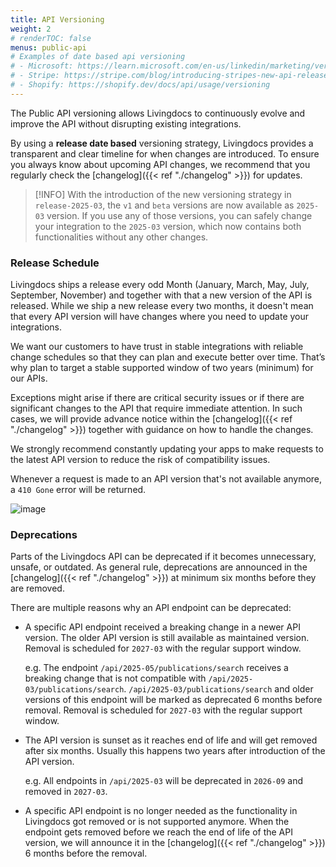 ```yaml
---
title: API Versioning
weight: 2
# renderTOC: false
menus: public-api
# Examples of date based api versioning
# - Microsoft: https://learn.microsoft.com/en-us/linkedin/marketing/versioning?view=li-lms-2025-01
# - Stripe: https://stripe.com/blog/introducing-stripes-new-api-release-process
# - Shopify: https://shopify.dev/docs/api/usage/versioning
---
```


The Public API versioning allows Livingdocs to continuously evolve and improve the API without disrupting existing integrations.

By using a **release date based** versioning strategy, Livingdocs provides a transparent and clear timeline for when changes are introduced. To ensure you always know about upcoming API changes, we recommend that you regularly check the [changelog]({{< ref "./changelog" >}}) for updates.

> [!INFO]
> With the introduction of the new versioning strategy in `release-2025-03`, the `v1` and `beta` versions are now available as `2025-03` version. If you use any of those versions, you can safely change your integration to the `2025-03` version, which now contains both functionalities without any other changes.

### Release Schedule

Livingdocs ships a release every odd Month (January, March, May, July, September, November) and together with that a new version of the API is released. While we ship a new release every two months, it doesn't mean that every API version will have changes where you need to update your integrations.

We want our customers to have trust in stable integrations with reliable change schedules so that they can plan and execute better over time. That’s why plan to target a stable supported window of two years (minimum) for our APIs.

Exceptions might arise if there are critical security issues or if there are significant changes to the API that require immediate attention. In such cases, we will provide advance notice within the [changelog]({{< ref "./changelog" >}}) together with guidance on how to handle the changes.

We strongly recommend constantly updating your apps to make requests to the latest API version to reduce the risk of compatibility issues.

Whenever a request is made to an API version that's not available anymore, a `410 Gone` error will be returned.

![image](../api-versioning-schedule.svg)

### Deprecations

Parts of the Livingdocs API can be deprecated if it becomes unnecessary, unsafe, or outdated.
As general rule, deprecations are announced in the [changelog]({{< ref "./changelog" >}}) at minimum six months before they are removed.

There are multiple reasons why an API endpoint can be deprecated:

- A specific API endpoint received a breaking change in a newer API version.
  The older API version is still available as maintained version.
  Removal is scheduled for `2027-03` with the regular support window.

  e.g. The endpoint `/api/2025-05/publications/search` receives a breaking change that is not compatible with `/api/2025-03/publications/search`. `/api/2025-03/publications/search` and older versions of this endpoint will be marked as deprecated 6 months before removal.
  Removal is scheduled for `2027-03` with the regular support window.

- The API version is sunset as it reaches end of life and will get removed after six months.
  Usually this happens two years after introduction of the API version.

  e.g. All endpoints in `/api/2025-03` will be deprecated in `2026-09` and removed in `2027-03`.

- A specific API endpoint is no longer needed as the functionality in Livingdocs got removed or is not supported anymore.
  When the endpoint gets removed before we reach the end of life of the API version, we will announce it in the [changelog]({{< ref "./changelog" >}}) 6 months before the removal.
